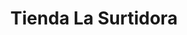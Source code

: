 ---
title: "Tienda La Surtidora"
url: /san-jose-pinula/tienda-la-surtidora-1a-avenida/
shop: comodidad
---
